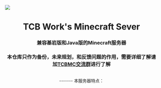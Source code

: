 <img src="https://cdn-image.miaofile.com/file/acgfunimage/2022/02/15/TCB-Work.png">

<div align="center">
  <h1>TCB Work's Minecraft Sever</h1>
  
### 兼容基岩版和Java版的Minecraft服务器
### 本仓库只作为备份，未来规划，和反馈问题的作用，需要详细了解请加[**TCBMC交流群**](https://qm.qq.com/cgi-bin/qm/qr?k=D2DzVYK_oALNgHwmKQhWlGLK8ub28Zvo&jump_from=webapi)进行了解
<br>
-------
本服务器特点：

